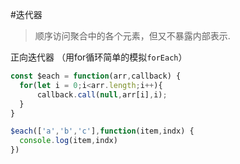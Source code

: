 #迭代器
> 顺序访问聚合中的各个元素，但又不暴露内部表示.

正向迭代器 （用for循环简单的模拟`forEach`）

```javascript
const $each = function(arr,callback) {
  for(let i = 0;i<arr.length;i++){
      callback.call(null,arr[i],i);
  }
}

$each(['a','b','c'],function(item,indx) {
  console.log(item,indx)
})

```